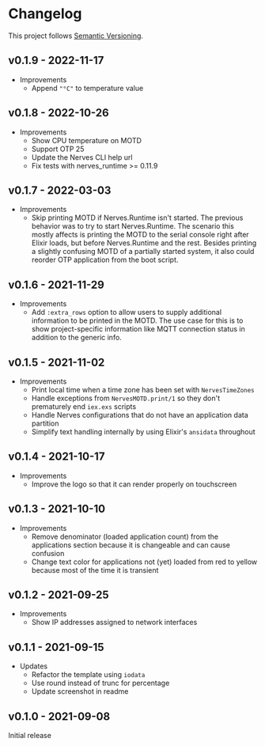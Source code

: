 # Changelog

This project follows [Semantic Versioning](https://semver.org/spec/v2.0.0.html).

## v0.1.9 - 2022-11-17

* Improvements
  * Append `"°C"` to temperature value

## v0.1.8 - 2022-10-26

* Improvements
  * Show CPU temperature on MOTD
  * Support OTP 25
  * Update the Nerves CLI help url
  * Fix tests with nerves_runtime >= 0.11.9

## v0.1.7 - 2022-03-03

* Improvements
  * Skip printing MOTD if Nerves.Runtime isn't started. The previous behavior
    was to try to start Nerves.Runtime. The scenario this mostly affects is
    printing the MOTD to the serial console right after Elixir loads, but before
    Nerves.Runtime and the rest. Besides printing a slightly confusing MOTD of a
    partially started system, it also could reorder OTP application from the
    boot script.

## v0.1.6 - 2021-11-29

* Improvements
  * Add `:extra_rows` option to allow users to supply additional information to
    be printed in the MOTD. The use case for this is to show project-specific
    information like MQTT connection status in addition to the generic info.

## v0.1.5 - 2021-11-02

* Improvements
  * Print local time when a time zone has been set with `NervesTimeZones`
  * Handle exceptions from `NervesMOTD.print/1` so they don't prematurely end
    `iex.exs` scripts
  * Handle Nerves configurations that do not have an application data partition
  * Simplify text handling internally by using Elixir's `ansidata` throughout

## v0.1.4 - 2021-10-17

* Improvements
  * Improve the logo so that it can render properly on touchscreen

## v0.1.3 - 2021-10-10

* Improvements
  * Remove denominator (loaded application count) from the applications section because it is changeable and can cause confusion
  * Change text color for applications not (yet) loaded from red to yellow because most of the time it is transient

## v0.1.2 - 2021-09-25

* Improvements
  * Show IP addresses assigned to network interfaces

## v0.1.1 - 2021-09-15

* Updates
  * Refactor the template using `iodata`
  * Use round instead of trunc for percentage
  * Update screenshot in readme

## v0.1.0 - 2021-09-08

Initial release
